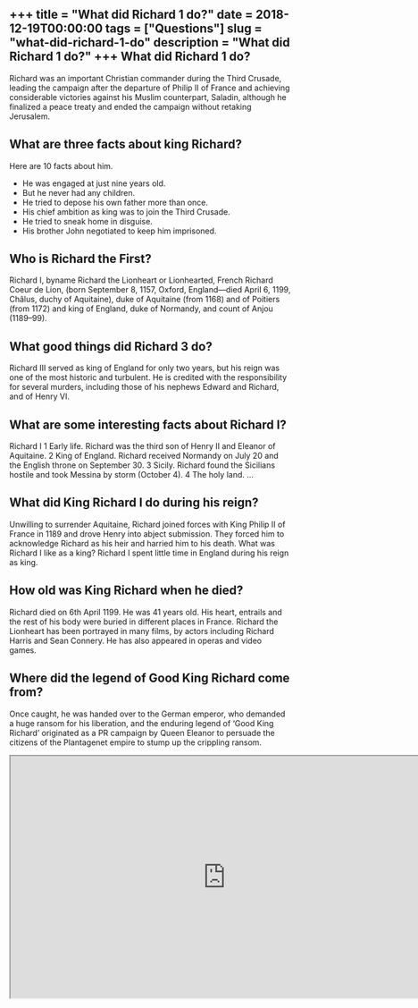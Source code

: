 +++
title = "What did Richard 1 do?"
date = 2018-12-19T00:00:00
tags = ["Questions"]
slug = "what-did-richard-1-do"
description = "What did Richard 1 do?"
+++
What did Richard 1 do?
----------------------

Richard was an important Christian commander during the Third Crusade, leading the campaign after the departure of Philip II of France and achieving considerable victories against his Muslim counterpart, Saladin, although he finalized a peace treaty and ended the campaign without retaking Jerusalem.

What are three facts about king Richard?
----------------------------------------

Here are 10 facts about him.

- He was engaged at just nine years old.
- But he never had any children.
- He tried to depose his own father more than once.
- His chief ambition as king was to join the Third Crusade.
- He tried to sneak home in disguise.
- His brother John negotiated to keep him imprisoned.

Who is Richard the First?
-------------------------

Richard I, byname Richard the Lionheart or Lionhearted, French Richard Coeur de Lion, (born September 8, 1157, Oxford, England—died April 6, 1199, Châlus, duchy of Aquitaine), duke of Aquitaine (from 1168) and of Poitiers (from 1172) and king of England, duke of Normandy, and count of Anjou (1189–99).

What good things did Richard 3 do?
----------------------------------

Richard III served as king of England for only two years, but his reign was one of the most historic and turbulent. He is credited with the responsibility for several murders, including those of his nephews Edward and Richard, and of Henry VI.

What are some interesting facts about Richard I?
------------------------------------------------

Richard I 1 Early life. Richard was the third son of Henry II and Eleanor of Aquitaine. 2 King of England. Richard received Normandy on July 20 and the English throne on September 30. 3 Sicily. Richard found the Sicilians hostile and took Messina by storm (October 4). 4 The holy land. …

What did King Richard I do during his reign?
--------------------------------------------

Unwilling to surrender Aquitaine, Richard joined forces with King Philip II of France in 1189 and drove Henry into abject submission. They forced him to acknowledge Richard as his heir and harried him to his death. What was Richard I like as a king? Richard I spent little time in England during his reign as king.

How old was King Richard when he died?
--------------------------------------

Richard died on 6th April 1199. He was 41 years old. His heart, entrails and the rest of his body were buried in different places in France. Richard the Lionheart has been portrayed in many films, by actors including Richard Harris and Sean Connery. He has also appeared in operas and video games.

Where did the legend of Good King Richard come from?
----------------------------------------------------

Once caught, he was handed over to the German emperor, who demanded a huge ransom for his liberation, and the enduring legend of ‘Good King Richard’ originated as a PR campaign by Queen Eleanor to persuade the citizens of the Plantagenet empire to stump up the crippling ransom.

<iframe allow="accelerometer; autoplay; clipboard-write; encrypted-media; gyroscope; picture-in-picture" allowfullscreen="" class="__youtube_prefs__  epyt-is-override  no-lazyload" data-no-lazy="1" data-origheight="433" data-origwidth="770" data-skipgform_ajax_framebjll="" height="433" id="_ytid_32052" loading="lazy" src="https://www.youtube.com/embed/ZRoZ0IVhD20?enablejsapi=1&autoplay=0&cc_load_policy=0&cc_lang_pref=&iv_load_policy=1&loop=0&modestbranding=0&rel=1&fs=1&playsinline=0&autohide=2&theme=dark&color=red&controls=1&" title="YouTube player" width="770"></iframe>